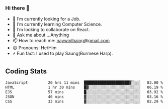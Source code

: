 ### Hi there 👋

- 🔭 I’m currently looking for a Job.
- 🌱 I’m currently learning Computer Science.
- 👯 I’m looking to collaborate on React.
- 💬 Ask me about ...Anything
- 📫 How to reach me: naywinlhaing@gmail.com
- 😄 Pronouns: He/Him
- ⚡ Fun fact: I used to play Saung(Burmese Harp).


## Coding Stats
<!--START_SECTION:waka-->

```txt
JavaScript         20 hrs 11 mins  ████████████████████▓░░░░   83.00 %
HTML               1 hr 30 mins    █▓░░░░░░░░░░░░░░░░░░░░░░░   06.19 %
EJS                57 mins         █░░░░░░░░░░░░░░░░░░░░░░░░   03.92 %
JSON               46 mins         ▓░░░░░░░░░░░░░░░░░░░░░░░░   03.16 %
CSS                33 mins         ▓░░░░░░░░░░░░░░░░░░░░░░░░   02.29 %
```

<!--END_SECTION:waka-->
